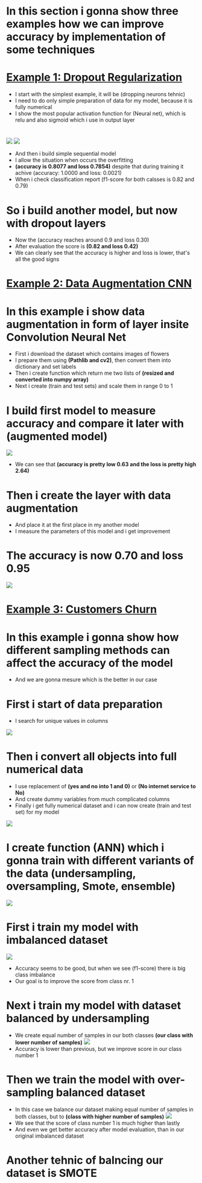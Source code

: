 # In this section i gonna show three examples how we can improve accuracy by implementation of some techniques
# [Example 1: Dropout Regularization](https://github.com/JakubTabor/Data_augmentation_imbalance_data/blob/main/Dropout_Regularization.ipynb)
* I start with the simplest example, it will be (dropping neurons tehnic)
* I need to do only simple preparation of data for my model, because it is fully numerical
* I show the most popular activation function for (Neural net), which is relu and also sigmoid which i use in output layer
#
![](https://github.com/JakubTabor/Data_augmentation_imbalance_data/blob/main/Images/Relu.png)
![](https://github.com/JakubTabor/Data_augmentation_imbalance_data/blob/main/Images/Sigmoid.png)
* And then i build simple sequential model
* I allow the situation when occurs the overfitting
* **(accuracy is 0.8077 and loss 0.7854)** despite that during training it achive (accuracy: 1.0000 and loss: 0.0021)
* When i check classification report (f1-score for both calsses is 0.82 and 0.79)
# So i build another model, but now with dropout layers
* Now the (accuracy reaches around 0.9 and loss 0.30)
* After evaluation the score is **(0.82 and loss 0.42)**
* We can clearly see that the accuracy is higher and loss is lower, that's all the good signs

# [Example 2: Data Augmentation CNN](https://github.com/JakubTabor/Data_augmentation_imbalance_data/blob/main/Data_Augmentation_Overfitting__CNN.ipynb)
# In this example i show data augmentation in form of layer insite Convolution Neural Net
* First i download the dataset which contains images of flowers
* I prepare them using **(Pathlib and cv2)**, then convert them into dictionary and set labels
* Then i create function which return me two lists of **(resized and converted into numpy array)**
* Next i create (train and test sets) and scale them in range 0 to 1

# I build first model to measure accuracy and compare it later with (augmented model)
![](https://github.com/JakubTabor/Data_augmentation_imbalance_data/blob/main/Images/Model_before_augmentation.png)
* We can see that **(accuracy is pretty low 0.63 and the loss is pretty high 2.64)**

# Then i create the layer with data augmentation
* And place it at the first place in my another model
* I measure the parameters of this model and i get improvement
# The accuracy is now 0.70 and loss 0.95
![](https://github.com/JakubTabor/Data_augmentation_imbalance_data/blob/main/Images/Model_after_augmentation.png)

# [Example 3: Customers Churn](https://github.com/JakubTabor/Data_augmentation_imbalance_data/blob/main/imbalanced_dataset_customers_churn.ipynb)
# In this example i gonna show how different sampling methods can affect the accuracy of the model
* And we are gonna mesure which is the better in our case
# First i start of data preparation
* I search for unique values in columns 

![](https://github.com/JakubTabor/Data_augmentation_imbalance_data/blob/main/Images/unique_values_function.png)

 # Then i convert all objects into full numerical data 
 * I use replacement of **(yes and no into 1 and 0)** or **(No internet service to No)**
 * And create dummy variables from much complicated columns
 * Finally i get fully numerical dataset and i can now create (train and test set) for my model

![](https://github.com/JakubTabor/Data_augmentation_imbalance_data/blob/main/Images/data_types_numerical.png)

# I create function (ANN) which i gonna train with different variants of the data (undersampling, oversampling, Smote, ensemble)

![](https://github.com/JakubTabor/Data_augmentation_imbalance_data/blob/main/Images/ANN_model_function.png)

# First i train my model with imbalanced dataset
![](https://github.com/JakubTabor/Data_augmentation_imbalance_data/blob/main/Images/report_class_imbalance.png)
* Accuracy seems to be good, but when we see (f1-score) there is big class imbalance
* Our goal is to improve the score from class nr. 1

# Next i train my model with dataset balanced by undersampling
* We create equal number of samples in our both classes **(our class with lower number of samples)**
![](https://github.com/JakubTabor/Data_augmentation_imbalance_data/blob/main/Images/report_under_sampling.png)
* Accuracy is lower than previous, but we improve score in our class number 1

# Then we train the model with over-sampling balanced dataset
* In this case we balance our dataset making equal number of samples in both classes, but to **(class with higher number of samples)**
![](https://github.com/JakubTabor/Data_augmentation_imbalance_data/blob/main/Images/report_over_sampling.png)
* We see that the score of class number 1 is much higher than lastly
* And even we get better accuracy after model evaluation, than in our original imbalanced dataset

# Another tehnic of balncing our dataset is SMOTE

